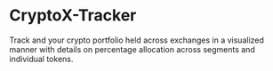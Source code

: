# CryptoX-Tracker
Track and your crypto portfolio held across exchanges in a visualized manner with details on percentage allocation across segments and individual tokens.
